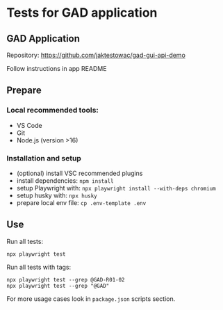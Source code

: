 # Tests for GAD application

## GAD Application

Repository: https://github.com/jaktestowac/gad-gui-api-demo

Follow instructions in app README

## Prepare

### Local recommended tools:

- VS Code
- Git
- Node.js (version >16)

### Installation and setup

- (optional) install VSC recommended plugins
- install dependencies: `npm install`
- setup Playwright with: `npx playwright install --with-deps chromium`
- setup husky with: `npx husky`
- prepare local env file: `cp .env-template .env`

## Use

Run all tests:

```
npx playwright test
```

Run all tests with tags:

```
npx playwright test --grep @GAD-R01-02
npx playwright test --grep "@GAD"
```

For more usage cases look in `package.json` scripts section.
